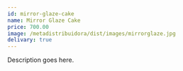 ```yaml
---
id: mirror-glaze-cake
name: Mirror Glaze Cake
price: 700.00
image: /metadistribuidora/dist/images/mirrorglaze.jpg
delivary: true
---
```

Description goes here.
